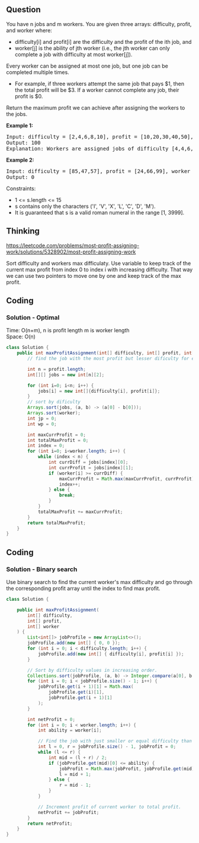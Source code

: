 ## Question
You have n jobs and m workers. You are given three arrays: difficulty, profit, and worker where:  
  
* difficulty[i] and profit[i] are the difficulty and the profit of the ith job, and  
* worker[j] is the ability of jth worker (i.e., the jth worker can only complete a job with difficulty at most worker[j]).

Every worker can be assigned at most one job, but one job can be completed multiple times.

* For example, if three workers attempt the same job that pays $1, then the total profit will be $3. If a worker cannot complete any job, their profit is $0.

Return the maximum profit we can achieve after assigning the workers to the jobs.

**Example 1:**
<pre>
Input: difficulty = [2,4,6,8,10], profit = [10,20,30,40,50], worker = [4,5,6,7]
Output: 100
Explanation: Workers are assigned jobs of difficulty [4,4,6,6] and they get a profit of [20,20,30,30] separately.
</pre>

**Example 2:**
<pre>
Input: difficulty = [85,47,57], profit = [24,66,99], worker = [40,25,25]
Output: 0
</pre>

Constraints:
* 1 <= s.length <= 15
* s contains only the characters ('I', 'V', 'X', 'L', 'C', 'D', 'M').
* It is guaranteed that s is a valid roman numeral in the range [1, 3999].

## Thinking
https://leetcode.com/problems/most-profit-assigning-work/solutions/5328902/most-profit-assigning-work

Sort difficulty and workers max difficulaty. Use variable to keep track of the current max profit from index 0 to index i with increasing difficulty. That way we can use two pointers to move one by one and keep track of the max profit.

## Coding
### Solution - Optimal
Time: O(n+m), n is profit length m is worker length  
Space: O(n)  
```java
class Solution {
    public int maxProfitAssignment(int[] difficulty, int[] profit, int[] worker) {
        // find the job with the most profit but lesser dificulty for each worker

        int n = profit.length;
        int[][] jobs = new int[n][2];

        for (int i=0; i<n; i++) {
            jobs[i] = new int[]{difficulty[i], profit[i]};
        }
        // sort by dificulty
        Arrays.sort(jobs, (a, b) -> (a[0] - b[0]));
        Arrays.sort(worker);
        int jp = 0;
        int wp = 0;

        int maxCurrProfit = 0;
        int totalMaxProfit = 0;
        int index = 0;
        for (int i=0; i<worker.length; i++) {
            while (index < n) {
                int currDiff = jobs[index][0];
                int currProfit = jobs[index][1];
                if (worker[i] >= currDiff) {
                    maxCurrProfit = Math.max(maxCurrProfit, currProfit);
                    index++;
                } else {
                    break;
                }
            }
            totalMaxProfit += maxCurrProfit;
        }
        return totalMaxProfit;
    }
}
```

## Coding
### Solution - Binary search
Use binary search to find the current worker's max difficulty and go through the corresponding profit array until the index to find max profit.

```java
class Solution {

    public int maxProfitAssignment(
        int[] difficulty,
        int[] profit,
        int[] worker
    ) {
        List<int[]> jobProfile = new ArrayList<>();
        jobProfile.add(new int[] { 0, 0 });
        for (int i = 0; i < difficulty.length; i++) {
            jobProfile.add(new int[] { difficulty[i], profit[i] });
        }

        // Sort by difficulty values in increasing order.
        Collections.sort(jobProfile, (a, b) -> Integer.compare(a[0], b[0]));
        for (int i = 0; i < jobProfile.size() - 1; i++) {
            jobProfile.get(i + 1)[1] = Math.max(
                jobProfile.get(i)[1],
                jobProfile.get(i + 1)[1]
            );
        }

        int netProfit = 0;
        for (int i = 0; i < worker.length; i++) {
            int ability = worker[i];

            // Find the job with just smaller or equal difficulty than ability.
            int l = 0, r = jobProfile.size() - 1, jobProfit = 0;
            while (l <= r) {
                int mid = (l + r) / 2;
                if (jobProfile.get(mid)[0] <= ability) {
                    jobProfit = Math.max(jobProfit, jobProfile.get(mid)[1]);
                    l = mid + 1;
                } else {
                    r = mid - 1;
                }
            }

            // Increment profit of current worker to total profit.
            netProfit += jobProfit;
        }
        return netProfit;
    }
}
```

